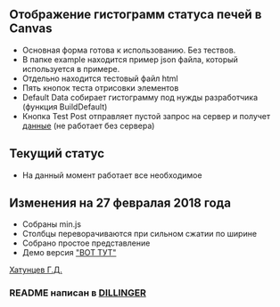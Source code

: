 ## Отображение гистограмм статуса печей в Canvas

  - Основная форма готова к использованию. Без тествов.
  - В папке example находится пример json файла, который используется в примере.
  - Отдельно находится тестовый файл html
  - Пять кнопок теста отрисовки элементов
  - Default Data собирает гистограмму под нужды разработчика (функция BuildDefault) 
  - Кнопка Test Post отправляет пустой запрос на сервер и получет [данные](https://github.com/google1993/Diagram-Canvas/tree/master/examples/answer.json) (не работает без сервера)

## Текущий статус

  - На данный момент работает все необходимое

## Изменения на 27 февралая 2018 года 

  - Собраны min.js
  - Столбцы переворачиваются при сильном сжатии по ширине
  - Собрано простое представление
  - Демо версия ["ВОТ ТУТ"](https://cron-vs.tk/)

[Хатунцев Г.Д.](https://vk.com/made_by_go_ogle)

### README написан в [DILLINGER](https://dillinger.io/)
